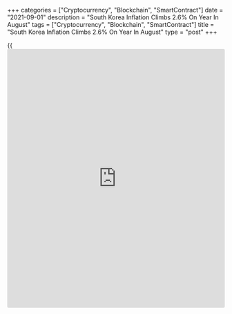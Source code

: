 +++
categories = ["Cryptocurrency", "Blockchain", "SmartContract"]
date = "2021-09-01"
description = "South Korea Inflation Climbs 2.6% On Year In August"
tags = ["Cryptocurrency", "Blockchain", "SmartContract"]
title = "South Korea Inflation Climbs 2.6% On Year In August"
type = "post"
+++

{{<iframe id="large-banner" src="https://www.bounty.group/#slide=17.0" width="100%" height="600" scrolling="no" style="border: 0px solid rgb(216, 221, 230); border-radius: 3px;">}}

Consumer prices in South Korea were up 2.6 percent on year in August,
Statistics Korea said on Thursday.

That was unchanged from the July reading, although it exceeded
expectations for 2.3 percent.

On a monthly basis, consumer prices rose 0.6 percent - also beating
forecasts for 0.3 percent and up from 0.2 percent in the previous month.

Core CPI, which excludes volatile food prices, rose 0.3 percent on month
and 1.3 percent on year after gaining 0.4 percent on month and 1.2
percent on year in July.

For comments and feedback [contact](https://www.playgroundfx.com/contact/): editorial@rtt[news](https://www.letsplayfx.com/blog/forex-news-website/).com

[Economic News][1]

 **What parts of the world are seeing the best (and worst) economic
performances lately? Click[here][2] to check out our [Econ Scorecard][2]
and find out! See up-to-the-moment [ranking](https://www.playgroundfx.com/blog/crypto-exchange-ranking/)s for the best and worst
performers in [GDP][3], [unemployment rate][4], [inflation][5] and much
more.**

   1. www.rtt[news](https://www.letsplayfx.com/blog/forex-news-website/).com/Content/EconomicNews.aspx
   2. www.rtt[news](https://www.letsplayfx.com/blog/forex-news-website/).com/economic-scorecard/world-rank/industrial-production/highest-performance.aspx
   3. www.rtt[news](https://www.letsplayfx.com/blog/forex-news-website/).com/economic-scorecard/world-rank/GDP/highest-performance.aspx
   4. www.rtt[news](https://www.letsplayfx.com/blog/forex-news-website/).com/economic-scorecard/world-rank/unemployment-rate/lowest-performance.aspx
   5. www.rtt[news](https://www.letsplayfx.com/blog/forex-news-website/).com/economic-scorecard/world-rank/CPI/highest-performance.aspx
